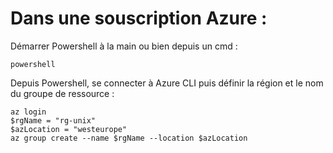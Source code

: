 # Dans une souscription Azure : 

Démarrer Powershell à la main ou bien depuis un cmd : 
```
powershell
```

Depuis Powershell, se connecter à Azure CLI puis définir la région et le nom du groupe de ressource : 
```
az login
$rgName = "rg-unix"
$azLocation = "westeurope"
az group create --name $rgName --location $azLocation
```

